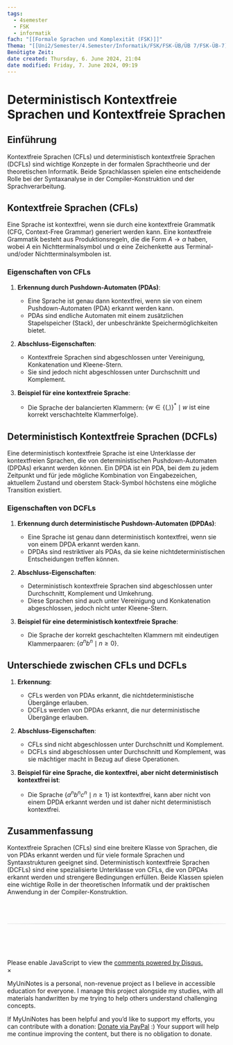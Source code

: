 ```yaml
---
tags:
  - 4semester
  - FSK
  - informatik
fach: "[[Formale Sprachen und Komplexität (FSK)]]"
Thema: "[[Uni2/Semester/4.Semester/Informatik/FSK/FSK-ÜB/ÜB 7/FSK-ÜB-7]]"
Benötigte Zeit:
date created: Thursday, 6. June 2024, 21:04
date modified: Friday, 7. June 2024, 09:19
---
```


# Deterministisch Kontextfreie Sprachen und Kontextfreie Sprachen

## Einführung

Kontextfreie Sprachen (CFLs) und deterministisch kontextfreie Sprachen (DCFLs) sind wichtige Konzepte in der formalen Sprachtheorie und der theoretischen Informatik. Beide Sprachklassen spielen eine entscheidende Rolle bei der Syntaxanalyse in der Compiler-Konstruktion und der Sprachverarbeitung.

## Kontextfreie Sprachen (CFLs)

Eine Sprache ist kontextfrei, wenn sie durch eine kontextfreie Grammatik (CFG, Context-Free Grammar) generiert werden kann. Eine kontextfreie Grammatik besteht aus Produktionsregeln, die die Form $A \rightarrow \alpha$ haben, wobei $A$ ein Nichtterminalsymbol und $\alpha$ eine Zeichenkette aus Terminal- und/oder Nichtterminalsymbolen ist.

### Eigenschaften von CFLs

1. **Erkennung durch Pushdown-Automaten (PDAs)**:

   - Eine Sprache ist genau dann kontextfrei, wenn sie von einem Pushdown-Automaten (PDA) erkannt werden kann.
   - PDAs sind endliche Automaten mit einem zusätzlichen Stapelspeicher (Stack), der unbeschränkte Speichermöglichkeiten bietet.

2. **Abschluss-Eigenschaften**:

   - Kontextfreie Sprachen sind abgeschlossen unter Vereinigung, Konkatenation und Kleene-Stern.
   - Sie sind jedoch nicht abgeschlossen unter Durchschnitt und Komplement.

3. **Beispiel für eine kontextfreie Sprache**:
   - Die Sprache der balancierten Klammern: $\{w \in \{(,)\}^* \mid w \text{ ist eine korrekt verschachtelte Klammerfolge}\}$.

## Deterministisch Kontextfreie Sprachen (DCFLs)

Eine deterministisch kontextfreie Sprache ist eine Unterklasse der kontextfreien Sprachen, die von deterministischen Pushdown-Automaten (DPDAs) erkannt werden können. Ein DPDA ist ein PDA, bei dem zu jedem Zeitpunkt und für jede mögliche Kombination von Eingabezeichen, aktuellem Zustand und oberstem Stack-Symbol höchstens eine mögliche Transition existiert.

### Eigenschaften von DCFLs

1. **Erkennung durch deterministische Pushdown-Automaten (DPDAs)**:

   - Eine Sprache ist genau dann deterministisch kontextfrei, wenn sie von einem DPDA erkannt werden kann.
   - DPDAs sind restriktiver als PDAs, da sie keine nichtdeterministischen Entscheidungen treffen können.

2. **Abschluss-Eigenschaften**:

   - Deterministisch kontextfreie Sprachen sind abgeschlossen unter Durchschnitt, Komplement und Umkehrung.
   - Diese Sprachen sind auch unter Vereinigung und Konkatenation abgeschlossen, jedoch nicht unter Kleene-Stern.

3. **Beispiel für eine deterministisch kontextfreie Sprache**:
   - Die Sprache der korrekt geschachtelten Klammern mit eindeutigen Klammerpaaren: $\{a^n b^n \mid n \geq 0\}$.

## Unterschiede zwischen CFLs und DCFLs

1. **Erkennung**:

   - CFLs werden von PDAs erkannt, die nichtdeterministische Übergänge erlauben.
   - DCFLs werden von DPDAs erkannt, die nur deterministische Übergänge erlauben.

2. **Abschluss-Eigenschaften**:

   - CFLs sind nicht abgeschlossen unter Durchschnitt und Komplement.
   - DCFLs sind abgeschlossen unter Durchschnitt und Komplement, was sie mächtiger macht in Bezug auf diese Operationen.

3. **Beispiel für eine Sprache, die kontextfrei, aber nicht deterministisch kontextfrei ist**:
   - Die Sprache $\{a^n b^n c^n \mid n \geq 1\}$ ist kontextfrei, kann aber nicht von einem DPDA erkannt werden und ist daher nicht deterministisch kontextfrei.

## Zusammenfassung

Kontextfreie Sprachen (CFLs) sind eine breitere Klasse von Sprachen, die von PDAs erkannt werden und für viele formale Sprachen und Syntaxstrukturen geeignet sind. Deterministisch kontextfreie Sprachen (DCFLs) sind eine spezialisierte Unterklasse von CFLs, die von DPDAs erkannt werden und strengere Bedingungen erfüllen. Beide Klassen spielen eine wichtige Rolle in der theoretischen Informatik und der praktischen Anwendung in der Compiler-Konstruktion.

<!-- DISQUS SCRIPT COMMENT START -->

<hr style="border: none; height: 2px; background: linear-gradient(to right, #f0f0f0, #ccc, #f0f0f0); margin-top: 4rem; margin-bottom: 5rem;">
<div id="disqus_thread"></div>
<script>
    /**
    *  RECOMMENDED CONFIGURATION VARIABLES: EDIT AND UNCOMMENT THE SECTION BELOW TO INSERT DYNAMIC VALUES FROM YOUR PLATFORM OR CMS.
    *  LEARN WHY DEFINING THESE VARIABLES IS IMPORTANT: https://disqus.com/admin/universalcode/#configuration-variables    */
    /*
    var disqus_config = function () {
    this.page.url = PAGE_URL;  // Replace PAGE_URL with your page's canonical URL variable
    this.page.identifier = PAGE_IDENTIFIER; // Replace PAGE_IDENTIFIER with your page's unique identifier variable
    };
    */
    (function() { // DON'T EDIT BELOW THIS LINE
    var d = document, s = d.createElement('script');
    s.src = 'https://myuninotes.disqus.com/embed.js';
    s.setAttribute('data-timestamp', +new Date());
    (d.head || d.body).appendChild(s);
    })();
</script>
<noscript>Please enable JavaScript to view the <a href="https://disqus.com/?ref_noscript">comments powered by Disqus.</a></noscript>

<!-- DISQUS SCRIPT COMMENT END -->

<!-- Modal START -->
<div id="myModal" class="modal">
  <div class="modal-content">
    <span id="closeModal" class="close">&times;</span>
    <p class="modal-text">
      <span class="modal-highlight">MyUniNotes is a personal, non-revenue project as I believe in accessible education for everyone.</span> I manage this project alongside my studies, with all materials handwritten by me trying to help others understand challenging concepts.
    </p>
    <p class="modal-text">
      If MyUniNotes has been helpful and you’d like to support my efforts, <span class="modal-highlight"> you can contribute with a donation: <a class="modal-dono-link" href="https://paypal.me/myuninotes4u">Donate via PayPal</a> :) </span> Your support will help me continue improving the content, but there is no obligation to donate.
    </p>
  </div>
</div>

<script>
  // JavaScript to display the modal on page load
  document.addEventListener('DOMContentLoaded', function() {
    // Generate a random number between 1 and 1
    const randomNumber = Math.floor(Math.random() * 1) + 1; // Wanted it to load with a adjustable probability for every page load but did not work, as DOM is loaded only once. Therefore now loading it every time website is visited and DOM is loaded.
    console.log(randomNumber)
    if (randomNumber === 1) {
      setTimeout(function() {
        const modal = document.getElementById('myModal');
        if (modal) {
          modal.classList.add('show');
        }
      }, 1000); // Adjust the delay as needed

      const closeModal = document.getElementById('closeModal');
      if (closeModal) {
        closeModal.addEventListener('click', function() {
          const modal = document.getElementById('myModal');
          if (modal) {
            modal.classList.remove('show');
          }
        });
      }
    } else {
      // Ensure the modal is hidden if the random number is not 1
      const modal = document.getElementById('myModal');
      if (modal) {
        modal.style.display = 'none';
      }
    }
  });
</script>
<!-- Modal END -->
